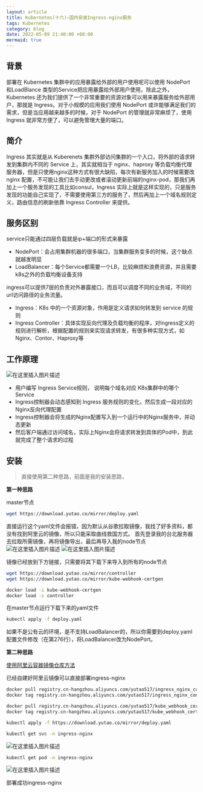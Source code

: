 ```yaml
---
layout: article
title: Kubernetes(十六)—国内安装Ingress-nginx服务
tags: Kubernetes
category: blog
date: 2022-05-09 21:40:00 +08:00
mermaid: true
---
```

## 背景

部署在 Kubernetes 集群中的应用暴露给外部的用户使用呢可以使用 NodePort 和LoadBlance 类型的Service把应用暴露给外部用户使用，除此之外，Kubernetes 还为我们提供了一个非常重要的资源对象可以用来暴露服务给外部用户，那就是 Ingress。对于小规模的应用我们使用 NodePort 或许能够满足我们的需求，但是当应用越来越多的时候，对于 NodePort 的管理就非常麻烦了，使用 Ingress 就非常方便了，可以避免管理大量的端口。

## 简介

Ingress 其实就是从 Kuberenets 集群外部访问集群的一个入口，将外部的请求转发到集群内不同的 Service 上，其实就相当于 nginx、haproxy 等负载均衡代理服务器，但是只使用nginx这种方式有很大缺陷，每次有新服务加入的时候需要改nginx 配置，不可能让我们去手动更改或者滚动更新前端的nginx-pod，那我们再加上一个服务发现的工具比如consul，Ingress 实际上就是这样实现的，只是服务发现的功能自己实现了，不需要使用第三方的服务了，然后再加上一个域名规则定义，路由信息的刷新依靠 Ingress Controller 来提供。
## 服务区别
service只能通过四层负载就是ip+端口的形式来暴露

- NodePort：会占用集群机器的很多端口，当集群服务变多的时候，这个缺点就越发明显
- LoadBalancer：每个Service都需要一个LB，比较麻烦和浪费资源，并且需要 k8s之外的负载均衡设备支持

ingress可以提供7层的负责对外暴露接口，而且可以调度不同的业务域，不同的url访问路径的业务流量。

- Ingress：K8s 中的一个资源对象，作用是定义请求如何转发到 service 的规则
- Ingress Controller：具体实现反向代理及负载均衡的程序，对Ingress定义的规则进行解析，根据配置的规则来实现请求转发，有很多种实现方式，如 Nginx、Contor、Haproxy等
## 工作原理

![在这里插入图片描述](https://img-blog.csdnimg.cn/32f8c0c83bc34d1f92145b634b14c152.png)

- 用户编写 Ingress Service规则， 说明每个域名对应 K8s集群中的哪个Service
- Ingress控制器会动态感知到 Ingress 服务规则的变化，然后生成一段对应的Nginx反向代理配置
- Ingress控制器会将生成的Nginx配置写入到一个运行中的Nginx服务中，并动态更新
- 然后客户端通过访问域名，实际上Nginx会将请求转发到具体的Pod中，到此就完成了整个请求的过程
## 安装

> 直接使用第二种思路，前面是我的安装思路，

**第一种思路**

master节点
```bash
wget https://download.yutao.co/mirror/deploy.yaml
```
直接运行这个yaml文件会报错，因为默认从谷歌拉取镜像，我找了好多资料，都没有找到阿里云的镜像，所以只能采取曲线救国方式。
首先登录我的台北服务器去拉取所需镜像，再将镜像导出，最后再导入我的node节点
![在这里插入图片描述](https://img-blog.csdnimg.cn/28b0a8b9396148edb17daad00355533a.png)
![在这里插入图片描述](https://img-blog.csdnimg.cn/e0f19a03a28241d29910931ec890d6ea.png)

镜像已经放到下方链接，只需要将其下载下来导入到所有的node节点

```bash
wget https://download.yutao.co/mirror/controller
wget https://download.yutao.co/mirror/kube-webhook-certgen
```

```bash
docker load -i kube-webhook-certgen 
docker load -i controller
```
在master节点运行下载下来的yaml文件
```bash
kubectl apply -f deploy.yaml 
```
如果不是公有云的环境，是不支持LoadBalancer的，所以你需要到deploy.yaml配置文件修改（在第276行），将LoadBalancer改为NodePort。

 **第二种思路**

[使用阿里云容器镜像仓库方法](https://blog.yutao.co/blog/2022/05/13/Kubernetes(%E5%8D%81%E5%85%AB)-%E5%88%9B%E5%BB%BA%E7%A7%81%E6%9C%89%E4%BB%93%E5%BA%93%E4%B8%8B%E8%BD%BDk8s.gcr.io%E4%BB%93%E5%BA%93%E9%95%9C%E5%83%8F.html)

已经自建好阿里云镜像可以直接部署ingress-nginx


```bash
docker pull registry.cn-hangzhou.aliyuncs.com/yutao517/ingress_nginx_controller:v1.1.0
docker tag registry.cn-hangzhou.aliyuncs.com/yutao517/ingress_nginx_controller:v1.1.0  k8s.gcr.io/ingress-nginx/controller:v1.1.1

docker pull registry.cn-hangzhou.aliyuncs.com/yutao517/kube_webhook_certgen:v1.1.1
docker tag registry.cn-hangzhou.aliyuncs.com/yutao517/kube_webhook_certgen:v1.1.1  k8s.gcr.io/ingress-nginx/kube-webhook-certgen:v1.1.1
```

```bash
kubectl apply -f https://download.yutao.co/mirror/deploy.yaml
```

```bash
kubectl get svc -n ingress-nginx
```
![在这里插入图片描述](https://img-blog.csdnimg.cn/a3407f838be24eb69444bdcead2e9282.png)

```bash
kubectl get pod -n ingress-nginx
```
![在这里插入图片描述](https://img-blog.csdnimg.cn/52b49a4a3ac34924a7f369211c3d452a.png)

部署成功ingress-nginx




